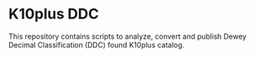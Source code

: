 # K10plus DDC

This repository contains scripts to analyze, convert and publish Dewey Decimal Classification (DDC) found K10plus catalog.

